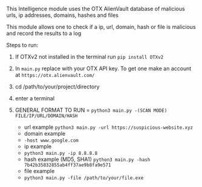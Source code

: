 This Intelligence module uses the OTX AlienVault database of malicious urls, ip addresses, domains, hashes and files

This module allows one to check if a ip, url, domain, hash or file is malicious and record the results to a log

Steps to run:

1. If OTXv2 not installed in the terminal run `pip install OTXv2`
2. In `main.py` replace with your OTX API key. To get one make an account at `https://otx.alienvault.com/`
3. cd /path/to/your/project/directory
4. enter a terminal 
5. GENERAL FORMAT TO RUN = `python3 main.py -(SCAN MODE) FILE/IP/URL/DOMAIN/HASH`

    - url example
    `python3 main.py -url https://suspicious-website.xyz`
    - domain example
    - `-host www.google.com`
    - ip example
    - `python3 main.py -ip 8.8.8.8`
    - hash example (MD5, SHA1)
    `python3 main.py -hash 7b42b35832855ab4ff37ae9b8fa9e571`
    - file example
    - `python3 main.py -file /path/to/your/file.exe`

    